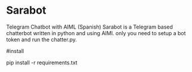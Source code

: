 # Sarabot
Telegram Chatbot with AIML (Spanish)
Sarabot is a Telegram based chatterbot written in python and using AIMl.
only you need to setup a bot token and run the chatter.py.


#install


pip install -r requirements.txt
